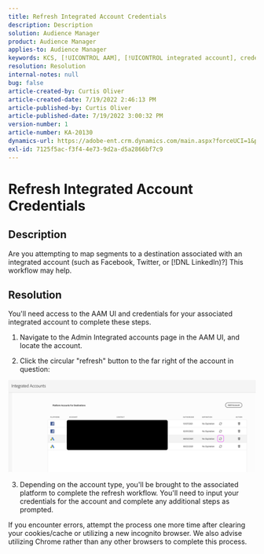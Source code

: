 ```yaml
---
title: Refresh Integrated Account Credentials
description: Description
solution: Audience Manager
product: Audience Manager
applies-to: Audience Manager
keywords: KCS, [!UICONTROL AAM], [!UICONTROL integrated account], credentials, refresh, destinations, twitter, facebook, linkedin
resolution: Resolution
internal-notes: null
bug: false
article-created-by: Curtis Oliver
article-created-date: 7/19/2022 2:46:13 PM
article-published-by: Curtis Oliver
article-published-date: 7/19/2022 3:00:32 PM
version-number: 1
article-number: KA-20130
dynamics-url: https://adobe-ent.crm.dynamics.com/main.aspx?forceUCI=1&pagetype=entityrecord&etn=knowledgearticle&id=58ec9386-7107-ed11-82e4-00224809a9e0
exl-id: 7125f5ac-f3f4-4e73-9d2a-d5a2866bf7c9
---
```

# Refresh Integrated Account Credentials

## Description


Are you attempting to map segments to a destination associated with an integrated account (such as Facebook, Twitter, or [!DNL LinkedIn)?] This workflow may help.


## Resolution


You'll need access to the AAM UI and credentials for your associated integrated account to complete these steps.



1) Navigate to the Admin  Integrated accounts page in the AAM UI, and locate the account.

2) Click the circular "refresh" button to the far right of the account in question:

![](assets/6e040206-7307-ed11-82e4-00224809a9e0.png)

3) Depending on the account type, you'll be brought to the associated platform to complete the refresh workflow. You'll need to input your credentials for the account and complete any additional steps as prompted.

If you encounter errors, attempt the process one more time after clearing your cookies/cache or utilizing a new incognito browser. We also advise utilizing Chrome rather than any other browsers to complete this process.
